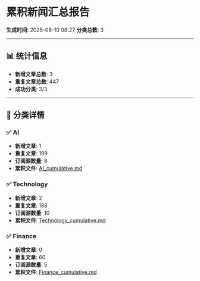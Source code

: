 # 累积新闻汇总报告

**生成时间**: 2025-08-10 08:27
**分类总数**: 3

---

## 📊 统计信息

- **新增文章总数**: 3
- **重复文章总数**: 447
- **成功分类**: 3/3

---

## 📂 分类详情

### ✅ AI
- **新增文章**: 1
- **重复文章**: 199
- **订阅源数量**: 8
- **累积文件**: [AI_cumulative.md](./AI_cumulative.md)

### ✅ Technology
- **新增文章**: 2
- **重复文章**: 188
- **订阅源数量**: 10
- **累积文件**: [Technology_cumulative.md](./Technology_cumulative.md)

### ✅ Finance
- **新增文章**: 0
- **重复文章**: 60
- **订阅源数量**: 5
- **累积文件**: [Finance_cumulative.md](./Finance_cumulative.md)
